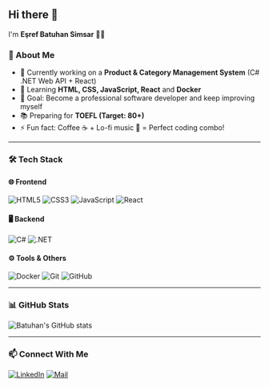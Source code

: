 ## Hi there 👋

I'm **Eşref Batuhan Simsar** 👨‍💻  

### 🚀 About Me
- 🔭 Currently working on a **Product & Category Management System** (C# .NET Web API + React)
- 🌱 Learning **HTML, CSS, JavaScript, React** and **Docker**
- 🎯 Goal: Become a professional software developer and keep improving myself
- 📚 Preparing for **TOEFL (Target: 80+)**
- ⚡ Fun fact: Coffee ☕ + Lo-fi music 🎵 = Perfect coding combo!  

---

### 🛠️ Tech Stack

#### 🌐 Frontend
![HTML5](https://img.shields.io/badge/HTML5-E34F26?style=for-the-badge&logo=html5&logoColor=white)
![CSS3](https://img.shields.io/badge/CSS3-1572B6?style=for-the-badge&logo=css3&logoColor=white)
![JavaScript](https://img.shields.io/badge/JavaScript-F7DF1E?style=for-the-badge&logo=javascript&logoColor=black)
![React](https://img.shields.io/badge/React-20232A?style=for-the-badge&logo=react&logoColor=61DAFB)

#### 🖥️ Backend
![C#](https://img.shields.io/badge/C%23-239120?style=for-the-badge&logo=c-sharp&logoColor=white)
![.NET](https://img.shields.io/badge/.NET-512BD4?style=for-the-badge&logo=dotnet&logoColor=white)

#### ⚙️ Tools & Others
![Docker](https://img.shields.io/badge/Docker-2496ED?style=for-the-badge&logo=docker&logoColor=white)
![Git](https://img.shields.io/badge/Git-F05032?style=for-the-badge&logo=git&logoColor=white)
![GitHub](https://img.shields.io/badge/GitHub-181717?style=for-the-badge&logo=github&logoColor=white)

---

### 📊 GitHub Stats

![Batuhan's GitHub stats](https://github-readme-stats.vercel.app/api?username=batuhansimsar&show_icons=true&theme=tokyonight)

---

### 📫 Connect With Me
[![LinkedIn](https://img.shields.io/badge/LinkedIn-0A66C2?style=for-the-badge&logo=linkedin&logoColor=white)](https://www.linkedin.com/in/e%C5%9Fref-batuhan-simsar-828973248/)
[![Mail](https://img.shields.io/badge/Email-D14836?style=for-the-badge&logo=gmail&logoColor=white)](mailto:batuhansimsarjs@gmail.com)
